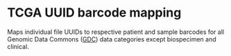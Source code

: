 # TCGA UUID barcode mapping
Maps individual file UUIDs to respective patient and sample barcodes for all Genomic Data Commons ([GDC]( https://portal.gdc.cancer.gov/repository)) data categories except biospecimen and clinical.
